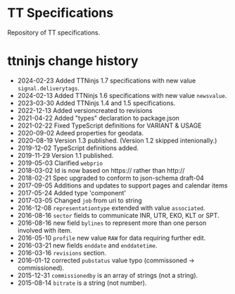 TT Specifications
=================

Repository of TT specifications.


ttninjs change history
======================
* 2024-02-23 Added TTNinjs 1.7 specifications with new value `signal.deliverytags`.
* 2024-02-13 Added TTNinjs 1.6 specifications with new value `newsvalue`.
* 2023-03-30 Added TTNinjs 1.4 and 1.5 specifications.
* 2022-12-13 Added versioncreated to revisions
* 2021-04-22 Added "types" declaration to package.json
* 2021-02-22 Fixed TypeScript definitions for VARIANT & USAGE
* 2020-09-02 Adeed properties for geodata.
* 2020-08-19 Version 1.3 published. (Version 1.2 skipped intenionally.)
* 2019-12-02 TypeScript definitions added.
* 2019-11-29 Version 1.1 published.
* 2019-05-03 Clarified `webprio`
* 2018-03-02 Id is now based on https:// rather than http://
* 2018-02-21 Spec upgraded to conform to json-schema draft-04
* 2017-09-05 Additions and updates to support pages and calendar items
* 2017-05-24 Added type 'component'
* 2017-03-05 Changed `job` from uri to string
* 2016-12-08 `representationtype` extended with value `associated`.
* 2016-08-16 `sector` fields to communicate INR, UTR, EKO, KLT or SPT.
* 2016-08-16 new field `bylines` to represent more than one person involved with item.
* 2016-05-10 `profile` new value `RAW` for data requiring further edit.
* 2016-03-21 new fields `enddate` and `enddatetime`.
* 2016-03-16 `revisions` section.
* 2016-01-12 corrected `pubstatus` value typo (commissoned -> commissioned).
* 2015-12-31 `commissionedby` is an array of strings (not a string).
* 2015-08-14 `bitrate` is a string (not number).
